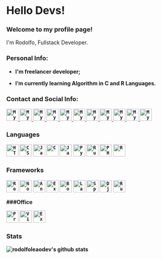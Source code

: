 # Hello Devs!

### Welcome to my profile page!

<p>
  I'm Rodolfo, Fullstack Developer.
</p>

<b/>

### Personal Info:
- I'm freelancer developer;

- I’m currently learning Algorithm in C and R Languages.

### Contact and Social Info:

<a href="mailto:rodolfoleao@hyperborea.dev">
  <code><img alt="My e-mail" width="32" src="https://www.hyperborea.dev/icons/email.svg" /></code>
</a>

<a href="https://discord.com">
  <code><img alt="My Discord: Rodolfo Leão#0535" width="32" src="https://www.hyperborea.dev/icons/discord.svg" /></code>
</a>

<a href="https://www.hyperborea.dev">
  <code><img alt="My Webpage" width="32" src="https://www.hyperborea.dev/icons/hyperborea.svg" /></code>
</a>

<a href="https://www.linkedin.com/in/rdleao/">
  <code><img alt="My LinkedIn" width="32" src="https://www.hyperborea.dev/icons/linkedin.svg" /></code>
</a>

<a href="https://twitter.com/rodolfleaodev">
  <code><img alt="My Twitter" width="32" src="https://www.hyperborea.dev/icons/twitter.svg" /></code>
</a>

<a href="https://www.instagram.com/rodolfoleaodev/">
  <code><img alt="My Instagram" width="32" src="https://www.hyperborea.dev/icons/instagram.svg" /></code>
</a>

<a href="https://medium.com/@rdleaodev">
  <code><img alt="My Medium" width="32" src="https://www.hyperborea.dev/icons/medium.svg" /></code>
</a>

<a href="https://stackoverflow.com/users/13063979/rodolfoleao?tab=profile">
  <code><img alt="My Stack Overflow" width="32" src="https://www.hyperborea.dev/icons/stackoverflow.svg" /></code>
</a>

<a href="https://www.codewars.com/users/rodolfoleaodev">
  <code><img alt="My CodeWars" width="32" src="https://www.hyperborea.dev/icons/codewars.svg" /></code>
</a>

<a href="https://www.hackerrank.com/rodolfo_leao">
  <code><img alt="My HackerRank" width="32" src="https://www.hyperborea.dev/icons/hackerrank1.svg" /></code>
</a>

<a href="https://steamcommunity.com/id/rodolfoleao/">
  <code><img alt="My Steam" width="32" src="https://www.hyperborea.dev/icons/steam.svg" /></code>
</a>

### Languages

<code><img height="32" src="https://www.hyperborea.dev/icons/html5.svg" alt="HTML5"/></code>
<code><img height="32" src="https://www.hyperborea.dev/icons/css3.svg" alt="CSS3"/></code>
<code><img height="32" src="https://www.hyperborea.dev/icons/javascript.svg" alt="JavaScript"/></code>
<code><img height="32" src="https://www.hyperborea.dev/icons/c.svg" alt="C"/></code>
<code><img height="32" src="https://www.hyperborea.dev/icons/java.svg" alt="Java"/></code>
<code><img height="32" src="https://www.hyperborea.dev/icons/python.svg" alt="Pyhon"/></code>
<code><img height="32" src="https://www.hyperborea.dev/icons/ruby.svg" alt="Ruby"/></code>
<code><img height="32" src="https://www.hyperborea.dev/icons/php.svg" alt="PHP"/></code>
<code><img height="32" src="https://www.hyperborea.dev/icons/r.svg" alt="R"/></code>

### Frameworks

<code><img height="32" src="https://www.hyperborea.dev/icons/react.svg" alt="React"/></code>
<code><img height="32" src="https://www.hyperborea.dev/icons/node.svg" alt="Node"/></code>
<code><img height="32" src="https://www.hyperborea.dev/icons/angular.svg" alt="Angular"/></code>
<code><img height="32" src="https://www.hyperborea.dev/icons/express.svg" alt="Express"/></code>
<code><img height="32" src="https://www.hyperborea.dev/icons/bootstrap.svg" alt="Bootstrap"/></code>
<code><img height="32" src="https://www.hyperborea.dev/icons/laravel.svg" alt="Laravel"/></code>
<code><img height="32" src="https://www.hyperborea.dev/icons/spring.svg" alt="Spring"/></code>
<code><img height="32" src="https://www.hyperborea.dev/icons/django.svg" alt="Django"/></code>
<code><img height="32" src="https://www.hyperborea.dev/icons/rubyonrails.svg" alt="Ruby On Rails"/></code>

###Office

<code><img height="32" src="https://www.hyperborea.dev/icons/project.svg" alt="Project"/></code>
<code><img height="32" src="https://www.hyperborea.dev/icons/visio.svg" alt="Visio"/></code>
<code><img height="32" src="https://www.hyperborea.dev/icons/excel.svg" alt="Excel"/></code>

### Stats

<p align=left">
  <img src="https://github-readme-stats.vercel.app/api?username=rodolfoleaodev&show_icons=true&theme=react" alt="rodolfoleaodev's github stats" />
</p>




<!--
**rodolfoleaodev/rodolfoleaodev** is a ✨ _special_ ✨ repository because its `README.md` (this file) appears on your GitHub profile.

Here are some ideas to get you started:

- 🔭 I’m currently working on ...
- 🌱 I’m currently learning ...
- 👯 I’m looking to collaborate on ...
- 🤔 I’m looking for help with ...
- 💬 Ask me about ...
- 📫 How to reach me: ...
- 😄 Pronouns: ...
- ⚡ Fun fact: ...
-->
